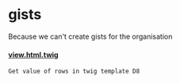 # gists
Because we can't create gists for the organisation

#### [view.html.twig](https://github.com/MantaRayMedia/gists/blob/master/view.html.twig)
```Get value of rows in twig template D8```
